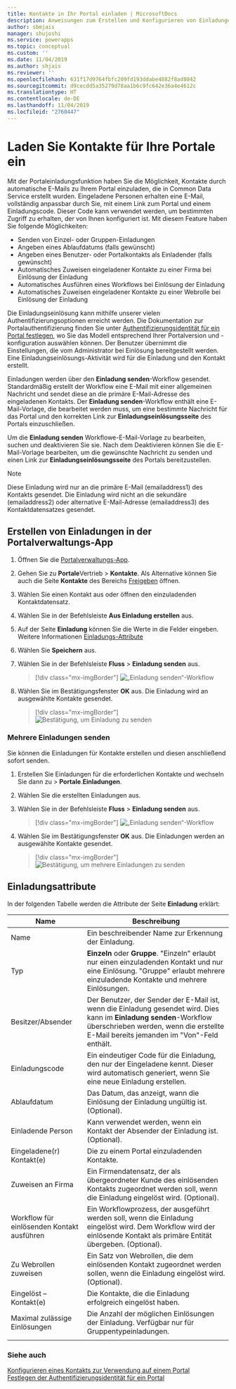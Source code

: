 ```yaml
---
title: Kontakte in Ihr Portal einladen | MicrosoftDocs
description: Anweisungen zum Erstellen und Konfigurieren von Einladungen in einem Portal.
author: sbmjais
manager: shujoshi
ms.service: powerapps
ms.topic: conceptual
ms.custom: ''
ms.date: 11/04/2019
ms.author: shjais
ms.reviewer: ''
ms.openlocfilehash: 631f17d9764fbfc209fd193ddabe4882f8ad8042
ms.sourcegitcommit: d9cecdd5a35279d78aa1b6c9fc642e36a4e4612c
ms.translationtype: HT
ms.contentlocale: de-DE
ms.lasthandoff: 11/04/2019
ms.locfileid: "2760447"
---
```

# <a name="invite-contacts-to-your-portals"></a>Laden Sie Kontakte für Ihre Portale ein

Mit der Portaleinladungsfunktion haben Sie die Möglichkeit, Kontakte durch automatische E-Mails zu Ihrem Portal einzuladen, die in Common Data Service erstellt wurden. Eingeladene Personen erhalten eine E-Mail, vollständig anpassbar durch Sie, mit einem Link zum Portal und einem Einladungscode. Dieser Code kann verwendet werden, um bestimmten Zugriff zu erhalten, der von Ihnen konfiguriert ist. Mit diesem Feature haben Sie folgende Möglichkeiten:

- Senden von Einzel- oder Gruppen-Einladungen
-   Angeben eines Ablaufdatums (falls gewünscht)
-   Angeben eines Benutzer- oder Portalkontakts als Einladender (falls gewünscht)
-   Automatisches Zuweisen eingeladener Kontakte zu einer Firma bei Einlösung der Einladung
-   Automatisches Ausführen eines Workflows bei Einlösung der Einladung
-   Automatisches Zuweisen eingeladener Kontakte zu einer Webrolle bei Einlösung der Einladung

Die Einladungseinlösung kann mithilfe unserer vielen Authentifizierungsoptionen erreicht werden. Die Dokumentation zur Portalauthentifizierung finden Sie unter [Authentifizierungsidentität für ein Portal festlegen](set-authentication-identity.md), wo Sie das Modell entsprechend Ihrer Portalversion und -konfiguration auswählen können. Der Benutzer übernimmt die Einstellungen, die vom Administrator bei Einlösung bereitgestellt werden. Eine Einladungseinlösungs-Aktivität wird für die Einladung und den Kontakt erstellt.

Einladungen werden über den **Einladung senden**-Workflow gesendet. Standardmäßig erstellt der Workflow eine E-Mail mit einer allgemeinen Nachricht und sendet diese an die primäre E-Mail-Adresse des eingeladenen Kontakts. Der **Einladung senden**-Workflow enthält eine E-Mail-Vorlage, die bearbeitet werden muss, um eine bestimmte Nachricht für das Portal und den korrekten Link zur **Einladungseinlösungsseite** des Portals einzuschließen.

Um die **Einladung senden** Workflowe-E-Mail-Vorlage zu bearbeiten, suchen und deaktivieren Sie sie. Nach dem Deaktivieren können Sie die E-Mail-Vorlage bearbeiten, um die gewünschte Nachricht zu senden und einen Link zur **Einladungseinlösungsseite** des Portals bereitzustellen.

> [!NOTE]
> Diese Einladung wird nur an die primäre E-Mail (emailaddress1) des Kontakts gesendet. Die Einladung wird nicht an die sekundäre (emailaddress2) oder alternative E-Mail-Adresse (emailaddress3) des Kontaktdatensatzes gesendet.

## <a name="create-invitations-from-portal-management-app"></a>Erstellen von Einladungen in der Portalverwaltungs-App

1.  Öffnen Sie die [Portalverwaltungs-App](configure-portal.md).

2.  Gehen Sie zu **Portale**Vertrieb  >  **Kontakte**.
    Als Alternative können Sie auch die Seite **Kontakte** des Bereichs [Freigeben](../manage-existing-portals.md#share) öffnen. 

3.  Wählen Sie einen Kontakt aus oder öffnen den einzuladenden Kontaktdatensatz.

4.  Wählen Sie in der Befehlsleiste **Aus Einladung erstellen** aus.

5.  Auf der Seite **Einladung** können Sie die Werte in die Felder eingeben. Weitere Informationen [Einladungs-Attribute](#invitation-attributes)

6.  Wählen Sie **Speichern** aus.

7.  Wählen Sie in der Befehlsleiste **Fluss**  >  **Einladung senden** aus.

    > [!div class="mx-imgBorder"]
    > ![„Einladung senden“-Workflow](../media/send-invitation-portal-app.png "„Einladung senden“-Workflow")

8.  Wählen Sie im Bestätigungsfenster **OK** aus. Die Einladung wird an ausgewählte Kontakte gesendet.

    > [!div class="mx-imgBorder"]
    > ![Bestätigung, um Einladung zu senden](../media/confirm-invitation-portal-app.png "Bestätigung, um Einladung zu senden")

### <a name="send-multiple-invitations"></a>Mehrere Einladungen senden

Sie können die Einladungen für Kontakte erstellen und diesen anschließend sofort senden.

1.  Erstellen Sie Einladungen für die erforderlichen Kontakte und wechseln Sie dann zu  > **Portale**.**Einladungen**.

2.  Wählen Sie die erstellten Einladungen aus.

3.  Wählen Sie in der Befehlsleiste **Fluss**  >  **Einladung senden** aus.

    > [!div class="mx-imgBorder"]
    > ![„Einladung senden“-Workflow](../media/send-invitation-portal-app.png "„Einladung senden“-Workflow")

4.  Wählen Sie im Bestätigungsfenster **OK** aus. Die Einladungen werden an ausgewählte Kontakte gesendet.

    > [!div class="mx-imgBorder"]
    > ![Bestätigung, um mehrere Einladungen zu senden](../media/confirm-multiple-invites-portal-app.png "Bestätigung, um mehrere Einladungen zu senden")

## <a name="invitation-attributes"></a>Einladungsattribute

In der folgenden Tabelle werden die Attribute der Seite **Einladung** erklärt:


|  Name    |    Beschreibung    |
|-------|------------|
|                 Name                  |                                                                                                      Ein beschreibender Name zur Erkennung der Einladung.                                                                                                      |
|                 Typ                  |                                             **Einzeln** oder **Gruppe**. "Einzeln" erlaubt nur einen einzuladenden Kontakt und nur eine Einlösung. "Gruppe" erlaubt mehrere einzuladende Kontakte und mehrere Einlösungen.                                              |
|             Besitzer/Absender              | Der Benutzer, der Sender der E-Mail ist, wenn die Einladung gesendet wird. Dies kann im **Einladung senden**-Workflow überschrieben werden, wenn die erstellte E-Mail bereits jemanden im "Von"-Feld enthält. |
|            Einladungscode            |                                                                 Ein eindeutiger Code für die Einladung, den nur der Eingeladene kennt. Dieser wird automatisch generiert, wenn Sie eine neue Einladung erstellen.                                                                  |
|              Ablaufdatum              |                                                                                     Das Datum, das anzeigt, wann die Einlösung der Einladung ungültig ist. (Optional).                                                                                     |
|                Einladende Person                |                                                                                               Kann verwendet werden, wenn ein Kontakt der Absender der Einladung ist. (Optional).                                                                                                |
|          Eingeladene(r) Kontakt(e)           |                                                                                                             Die zu einem Portal einzuladenden Kontakte.                                                                                                              |
|           Zuweisen an Firma           |                                                                        Ein Firmendatensatz, der als übergeordneter Kunde des einlösenden Kontakts zugeordnet werden soll, wenn die Einladung eingelöst wird. (Optional).                                                                        |
| Workflow für einlösenden Kontakt ausführen |                                                         Ein Workflowprozess, der ausgeführt werden soll, wenn die Einladung eingelöst wird. Dem Workflow wird der einlösende Kontakt als primäre Entität übergeben. (Optional).                                                          |
|          Zu Webrollen zuweisen          |                                                                               Ein Satz von Webrollen, die dem einlösenden Kontakt zugeordnet werden sollen, wenn die Einladung eingelöst wird. (Optional).                                                                                |
|          Eingelöst – Kontakt(e)          |                                                                                                   Die Kontakte, die die Einladung erfolgreich eingelöst haben.                                                                                                   |
|      Maximal zulässige Einlösungen      |                                                                                   Die Anzahl der möglichen Einlösungen der Einladung. Verfügbar nur für Gruppentypeinladungen.                                                                                   |
|                                       |                                                                                                                                                                                                                                                                    |

### <a name="see-also"></a>Siehe auch

[Konfigurieren eines Kontakts zur Verwendung auf einem Portal](configure-contacts.md)  
[Festlegen der Authentifizierungsidentität für ein Portal](set-authentication-identity.md)  

